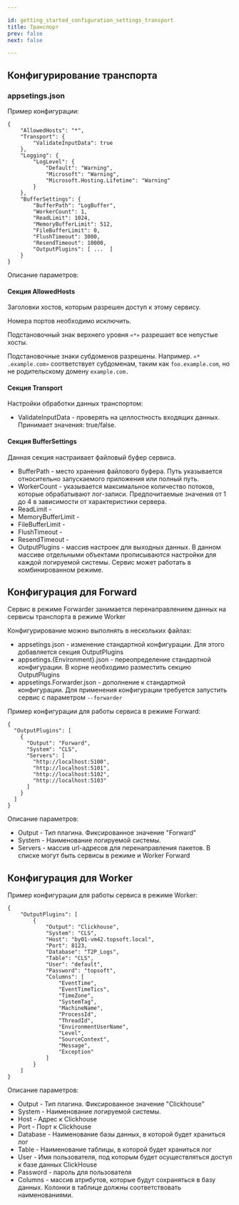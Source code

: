 ```yaml
---

id: getting_started_configuration_settings_transport
title: Транспорт
prev: false
next: false 

---
```


## Конфигурирование транспорта 

### appsetings.json

Пример конфигурации:

```
{
	"AllowedHosts": "*",
	"Transport": {
		"ValidateInputData": true
	},
	"Logging": {
		"LogLevel": {
			"Default": "Warning",
			"Microsoft": "Warning",
			"Microsoft.Hosting.Lifetime": "Warning"
		}
	},
	"BufferSettings": {
		"BufferPath": "LogBuffer",
		"WorkerCount": 1,
		"ReadLimit": 1024,
		"MemoryBufferLimit": 512,
		"FileBufferLimit": 0,
		"FlushTimeout": 3000,
		"ResendTimeout": 10000,
		"OutputPlugins": [ ...  ]
	}
}
```

Описание параметров: 

#### Секция **AllowedHosts**

Заголовки хостов, которым разрешен доступ к этому сервису.

Номера портов необходимо исключить.

Подстановочный знак верхнего уровня ```«*»``` разрешает все непустые хосты.

Подстановочные знаки субдоменов разрешены. Например. ```«* .example.com»``` соответствует субдоменам, таким как ```foo.example.com```, но не родительскому домену ```example.com.```

#### Секция **Transport**

Настройки обработки данных транспортом:

* ValidateInputData - проверять на целлостность входящих данных. Принимает значения: true/false.

#### Секция **BufferSettings**

Данная секция настраивает файловый буфер сервиса. 

* BufferPath - место хранения файлового буфера. Путь указывается относительно запускаемого приложения или полный путь.
* WorkerCount - указывается максимальное количество потоков, которые обрабатывают лог-записи. Предпочитаемые значения от 1 до 4 в зависимости от характеристики сервера.
* ReadLimit - 
* MemoryBufferLimit - 
* FileBufferLimit - 
* FlushTimeout -
* ResendTimeout - 
* OutputPlugins - массив настроек для выходных данных. В данном массиве отдельными объектами прописываются настройки для каждой логируемой системы. Сервис может работать в комбинированном режиме.



## Конфигурация для **Forward**

Сервис в режиме Forwarder занимается перенаправлением данных на сервисы транспорта в режиме Worker

Конфигурирование можно выполнять в нескольких файлах:

* appsetings.json - изменение стандартной конфигурации. Для этого добавляется секция OutputPlugins
* appsetings.{Environment}.json - переопределение стандартной конфигурации. В корне необходимо разместить секцию OutputPlugins
* appsetings.Forwarder.json - дополнение к стандартной конфигурации. Для применения конфигурации требуется запустить сервис с параметром ```--forwarder```

Пример конфигурации для работы сервиса в режиме Forward:

```
{
  "OutputPlugins": [
    {
      "Output": "Forward",
      "System": "CLS",
      "Servers": [
        "http://localhost:5100",
        "http://localhost:5101",
        "http://localhost:5102",
        "http://localhost:5103"
      ] 
    }
  ]
}
```

Описание параметров:
* Output - Тип плагина. Фиксированное значение "Forward"
* System - Наименование логируемой системы. 
* Servers - массив url-адресов для перенаправления пакетов. В списке могут быть сервисы в режиме и Worker Forward


## Конфигурация для **Worker**

Пример конфигурации для работы сервиса в режиме Worker:
```
{
	"OutputPlugins": [
		{
			"Output": "Clickhouse",
			"System": "CLS",
			"Host": "by01-vm42.topsoft.local",
			"Port": 8123,
			"Database": "T2P_Logs",
			"Table": "CLS",
			"User": "default",
			"Password": "topsoft",
			"Columns": [
				"EventTime",
				"EventTimeTics",
				"TimeZone",
				"SystemTag",
				"MachineName",
				"ProcessId",
				"ThreadId",
				"EnvironmentUserName",
				"Level",
				"SourceContext",
				"Message",
				"Exception"
			]
		}
	]
}
```

Описание параметров:
* Output - Тип плагина. Фиксированное значение "Clickhouse"
* System - Наименование логируемой системы. 
* Host - Адрес к Clickhouse
* Port - Порт к Clickhouse
* Database - Наименование базы данных, в которой будет храниться лог
* Table - Наименование таблицы, в которой будет храниться лог
* User - Имя пользователя, под которым будет осуществляться доступ к базе данных ClickHouse
* Password - пароль для пользователя
* Columns - массив атрибутов, которые будут сохраняться в базу данных. Колонки в таблице должны соответствовать наименованиями.






